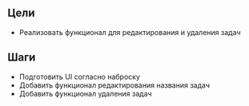 ## Цели
- Реализовать функционал для редактирования и удаления задач
## Шаги
- Подготовить UI согласно наброску
- Добавить функционал редактирования названия задач
- Добавить функционал удаления задач